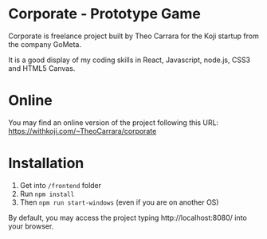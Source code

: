 # Corporate - Prototype Game

Corporate is freelance project built by Theo Carrara for the Koji startup from the company GoMeta.

It is a good display of my coding skills in React, Javascript, node.js, CSS3 and HTML5 Canvas.

# Online
You may find an online version of the project following this URL: https://withkoji.com/~TheoCarrara/corporate

# Installation
1. Get into `/frontend` folder
2. Run `npm install`
3. Then `npm run start-windows` (even if you are on another OS)

By default, you may access the project typing http://localhost:8080/ into your browser. 
